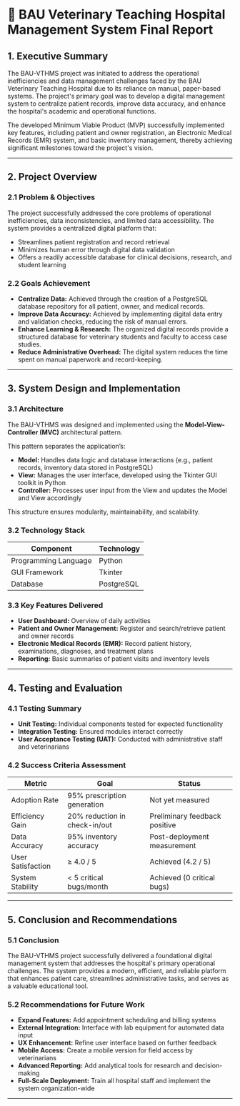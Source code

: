 # 🏥 BAU Veterinary Teaching Hospital Management System Final Report

## 1. Executive Summary

The BAU-VTHMS project was initiated to address the operational inefficiencies and data management challenges faced by the BAU Veterinary Teaching Hospital due to its reliance on manual, paper-based systems. The project's primary goal was to develop a digital management system to centralize patient records, improve data accuracy, and enhance the hospital's academic and operational functions. 

The developed Minimum Viable Product (MVP) successfully implemented key features, including patient and owner registration, an Electronic Medical Records (EMR) system, and basic inventory management, thereby achieving significant milestones toward the project's vision.

---

## 2. Project Overview

### 2.1 Problem & Objectives

The project successfully addressed the core problems of operational inefficiencies, data inconsistencies, and limited data accessibility. The system provides a centralized digital platform that:

- Streamlines patient registration and record retrieval  
- Minimizes human error through digital data validation  
- Offers a readily accessible database for clinical decisions, research, and student learning

### 2.2 Goals Achievement

- **Centralize Data:** Achieved through the creation of a PostgreSQL database repository for all patient, owner, and medical records.  
- **Improve Data Accuracy:** Achieved by implementing digital data entry and validation checks, reducing the risk of manual errors.  
- **Enhance Learning & Research:** The organized digital records provide a structured database for veterinary students and faculty to access case studies.  
- **Reduce Administrative Overhead:** The digital system reduces the time spent on manual paperwork and record-keeping.

---

## 3. System Design and Implementation

### 3.1 Architecture

The BAU-VTHMS was designed and implemented using the **Model-View-Controller (MVC)** architectural pattern.

This pattern separates the application’s:

- **Model:** Handles data logic and database interactions (e.g., patient records, inventory data stored in PostgreSQL)  
- **View:** Manages the user interface, developed using the Tkinter GUI toolkit in Python  
- **Controller:** Processes user input from the View and updates the Model and View accordingly  

This structure ensures modularity, maintainability, and scalability.

### 3.2 Technology Stack

| Component            | Technology     |
|----------------------|----------------|
| Programming Language | Python         |
| GUI Framework        | Tkinter        |
| Database             | PostgreSQL     |

### 3.3 Key Features Delivered

- **User Dashboard:** Overview of daily activities  
- **Patient and Owner Management:** Register and search/retrieve patient and owner records  
- **Electronic Medical Records (EMR):** Record patient history, examinations, diagnoses, and treatment plans  
- **Reporting:** Basic summaries of patient visits and inventory levels

---

## 4. Testing and Evaluation

### 4.1 Testing Summary

- **Unit Testing:** Individual components tested for expected functionality  
- **Integration Testing:** Ensured modules interact correctly  
- **User Acceptance Testing (UAT):** Conducted with administrative staff and veterinarians

### 4.2 Success Criteria Assessment

| Metric                 | Goal                         | Status                         |
|------------------------|------------------------------|---------------------------------|
| Adoption Rate          | 95% prescription generation  | Not yet measured               |
| Efficiency Gain        | 20% reduction in check-in/out| Preliminary feedback positive  |
| Data Accuracy          | 95% inventory accuracy       | Post-deployment measurement    |
| User Satisfaction      | ≥ 4.0 / 5                    | Achieved (4.2 / 5)             |
| System Stability       | < 5 critical bugs/month      | Achieved (0 critical bugs)     |

---

## 5. Conclusion and Recommendations

### 5.1 Conclusion

The BAU-VTHMS project successfully delivered a foundational digital management system that addresses the hospital's primary operational challenges. The system provides a modern, efficient, and reliable platform that enhances patient care, streamlines administrative tasks, and serves as a valuable educational tool.

### 5.2 Recommendations for Future Work

- **Expand Features:** Add appointment scheduling and billing systems  
- **External Integration:** Interface with lab equipment for automated data input  
- **UX Enhancement:** Refine user interface based on further feedback  
- **Mobile Access:** Create a mobile version for field access by veterinarians  
- **Advanced Reporting:** Add analytical tools for research and decision-making  
- **Full-Scale Deployment:** Train all hospital staff and implement the system organization-wide

---

